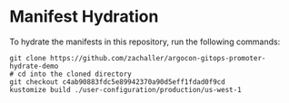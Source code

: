 # Manifest Hydration

To hydrate the manifests in this repository, run the following commands:

```shell
git clone https://github.com/zachaller/argocon-gitops-promoter-hydrate-demo
# cd into the cloned directory
git checkout c4ab90883fdc5e89942370a90d5eff1fdad0f9cd
kustomize build ./user-configuration/production/us-west-1
```
